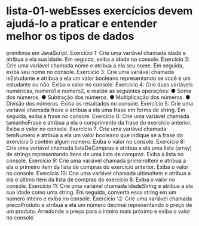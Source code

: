 # lista-01-webEsses exercícios devem ajudá-lo a praticar e entender melhor os tipos de dados
primitivos em JavaScript.
Exercício 1: Crie uma variável chamada idade e atribua a ela sua idade. Em seguida, exiba a
idade no console.
Exercício 2: Crie uma variável chamada nome e atribua a ela seu nome. Em seguida, exiba
seu nome no console.
Exercício 3: Crie uma variável chamada isEstudante e atribua a ela um valor booleano
representando se você é um estudante ou não. Exiba o valor no console.
Exercício 4: Crie duas variáveis numéricas, numero1 e numero2, e realize as seguintes
operações:
● Soma dos números.
● Subtração dos números.
● Multiplicação dos números.
● Divisão dos números.
Exiba os resultados no console.
Exercício 5: Crie uma variável chamada frase e atribua a ela uma frase em forma de string.
Em seguida, exiba a frase no console.
Exercício 6: Crie uma variável chamada tamanhoFrase e atribua a ela o comprimento da
frase do exercício anterior. Exiba o valor no console.
Exercício 7: Crie uma variável chamada temNumero e atribua a ela um valor booleano que
indique se a frase do exercício 5 contém algum número. Exiba o valor no console.
Exercício 8: Crie uma variável chamada listaDeCompras e atribua a ela uma lista (array) de
strings representando itens de uma lista de compras. Exiba a lista no console.
Exercício 9: Crie uma variável chamada primeiroItem e atribua a ela o primeiro item da lista
de compras do exercício anterior. Exiba o valor no console.
Exercício 10: Crie uma variável chamada ultimoItem e atribua a ela o último item da lista de
compras do exercício 8. Exiba o valor no console.
Exercício 11: Crie uma variável chamada idadeString e atribua a ela sua idade como uma
string. Em seguida, converta essa string em um número inteiro e exiba no console.
Exercício 12: Crie uma variável chamada precoProduto e atribua a ela um número decimal
representando o preço de um produto. Arredonde o preço para o inteiro mais próximo e
exiba o valor no console.
